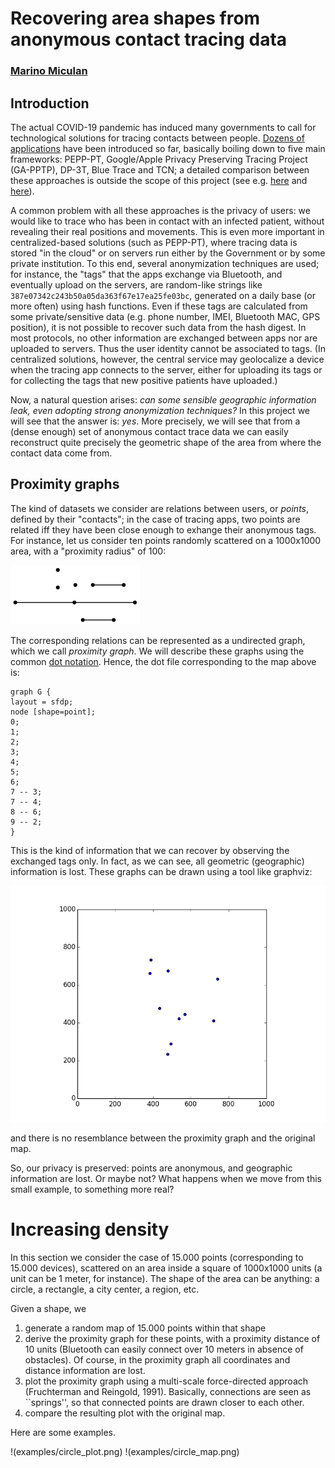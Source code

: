 # Recovering area shapes from anonymous contact tracing data
### [Marino Miculan](http://users.dimi.uniud.it/~marino.miculan/wordpress/)

## Introduction
The actual COVID-19 pandemic has induced many governments to call for technological solutions for tracing contacts between people. [Dozens of applications](https://en.wikipedia.org/wiki/COVID-19_apps) have been introduced so far, basically boiling down to five main frameworks: PEPP-PT, Google/Apple Privacy Preserving Tracing Project (GA-PPTP), DP-3T, Blue Trace and TCN; a detailed comparison between these approaches is outside the scope of this project (see e.g. [here](https://www.cybersecurity360.it/nuove-minacce/app-di-contact-tracing-come-funzionano-rischi-di-sicurezza-e-soluzioni-di-mitigazione/) and [here](https://github.com/shankari/covid-19-tracing-projects)).

A common problem with all these approaches is the privacy of users: we would like to trace who has been in contact with an infected patient, without revealing their real positions and movements. This is even more important in centralized-based solutions (such as PEPP-PT), where tracing data is stored "in the cloud" or on servers run either by the Government or by some private institution.
To this end, several anonymization techniques are used; for instance, the "tags" that the apps exchange via Bluetooth, and eventually upload on the servers, are random-like strings like `387e07342c243b50a05da363f67e17ea25fe03bc`, generated on a daily base (or more often) using hash functions. Even if these tags are calculated from some private/sensitive data (e.g. phone number, IMEI, Bluetooth MAC, GPS position), it is not possible to recover such data from the hash digest. In most protocols, no other information are exchanged between apps nor are uploaded to servers. Thus the user identity cannot be associated to tags. (In centralized solutions, however, the central service may geolocalize a device when the tracing app connects to the server, either for uploading its tags or for collecting the tags that new positive patients have uploaded.)

Now, a natural question arises: _can some sensible geographic information leak, even adopting strong anonymization techniques?_ In this project we will see that the answer is: _yes_. 
More precisely, we will see that from a (dense enough) set of anonymous contact trace data we can easily reconstruct quite precisely the geometric shape of the area from where the contact data come from. 

## Proximity graphs
The kind of datasets we consider are relations between users, or _points_, defined by their "contacts"; in the case of tracing apps, two points are related iff they have been close enough to exhange their anonymous tags. 
For instance, let us consider ten points randomly scattered on a 1000x1000 area, with a "proximity radius" of 100:

![ten points plot](https://github.com/miculan/shaping-anonymous-contact-tracing-data/blob/master/examples/tenpoints_plot.png)

The corresponding relations can be represented as a undirected graph, which we call *proximity graph*. We will describe these graphs using the common [dot notation](https://www.graphviz.org/doc/info/lang.html). Hence, the dot file corresponding to the map above is:
```
graph G {
layout = sfdp;
node [shape=point];
0;
1;
2;
3;
4;
5;
6;
7 -- 3;
7 -- 4;
8 -- 6;
9 -- 2;
}
```
This is the kind of information that we can recover by observing the exchanged tags only. In fact, as we can see, all geometric (geographic) information is lost. 
These graphs can be drawn using a tool like graphviz:

![ten points map](https://github.com/miculan/shaping-anonymous-contact-tracing-data/blob/master/examples/tenpoints_map.png)

and there is no resemblance between the proximity graph and the original map.

So, our privacy is preserved: points are anonymous, and geographic information are lost. Or maybe not? What happens when we move from this small example, to something more real?

# Increasing density

In this section we consider the case of 15.000 points (corresponding to 15.000 devices), scattered on an area inside a square of 1000x1000 units (a unit can be 1 meter, for instance). 
The shape of the area can be anything: a circle, a rectangle, a city center, a region, etc.

Given a shape, we 
1. generate a random map of 15.000 points within that shape
2. derive the proximity graph for these points, with a proximity distance of 10 units (Bluetooth can easily connect over 10 meters in absence of obstacles). Of course, in the proximity graph all coordinates and distance information are lost.
3. plot the proximity graph using a multi-scale force-directed approach (Fruchterman and Reingold, 1991). Basically, connections are seen as ``springs'', so that connected points are drawn closer to each other.
4. compare the resulting plot with the original map.

Here are some examples.

!(examples/circle_plot.png)
!(examples/circle_map.png)

